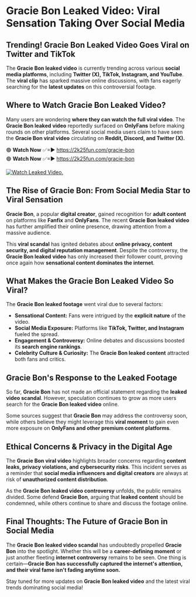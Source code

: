# Gracie Bon Leaked Video: Viral Sensation Taking Over Social Media

## **Trending! Gracie Bon Leaked Video Goes Viral on Twitter and TikTok**
The **Gracie Bon leaked video** is currently trending across various **social media platforms**, including **Twitter (X), TikTok, Instagram, and YouTube**. The **viral clip** has sparked massive online discussions, with fans eagerly searching for the **latest updates** on this controversial footage.

## **Where to Watch Gracie Bon Leaked Video?**
Many users are wondering **where they can watch the full viral video**. The **Gracie Bon leaked video** reportedly surfaced on **OnlyFans** before making rounds on other platforms. Several social media users claim to have seen the **Gracie Bon viral video** circulating on **Reddit, Discord, and Twitter (X).**

🟢 **Watch Now** ✅=► https://2k25fun.com/gracie-bon  
🟢 **Watch Now** ✅=► https://2k25fun.com/gracie-bon  

[![Watch Leaked Video.](https://miro.medium.com/v2/resize:fit:828/format:webp/1*cilzJN44JGOrTw9NJCrNHA.gif "Watch Leaked Video")](https://2k25fun.com/gracie-bon)

## **The Rise of Gracie Bon: From Social Media Star to Viral Sensation**
**Gracie Bon**, a popular **digital creator**, gained recognition for **adult content** on platforms like **Fanfix** and **OnlyFans**. The recent **Gracie Bon leaked video** has further amplified their online presence, drawing attention from a massive audience.

This **viral scandal** has ignited debates about **online privacy, content security, and digital reputation management**. Despite the controversy, the **Gracie Bon leaked video** has only increased their follower count, proving once again how **sensational content dominates the internet**.

## **What Makes the Gracie Bon Leaked Video So Viral?**
The **Gracie Bon leaked footage** went viral due to several factors:
- **Sensational Content:** Fans were intrigued by the **explicit nature** of the video.
- **Social Media Exposure:** Platforms like **TikTok, Twitter, and Instagram** fueled the spread.
- **Engagement & Controversy:** Online debates and discussions boosted its **search engine rankings**.
- **Celebrity Culture & Curiosity:** The **Gracie Bon leaked content** attracted both fans and critics.

## **Gracie Bon's Response to the Leaked Footage**
So far, **Gracie Bon** has not made an official statement regarding the **leaked video scandal**. However, speculation continues to grow as more users search for the **Gracie Bon leaked video** online.

Some sources suggest that **Gracie Bon** may address the controversy soon, while others believe they might leverage this **viral moment** to gain even more exposure on **OnlyFans and other premium content platforms**.

## **Ethical Concerns & Privacy in the Digital Age**
The **Gracie Bon viral video** highlights broader concerns regarding **content leaks, privacy violations, and cybersecurity risks**. This incident serves as a reminder that **social media influencers and digital creators** are always at risk of **unauthorized content distribution**.

As the **Gracie Bon leaked video controversy** unfolds, the public remains divided. Some defend **Gracie Bon**, arguing that **leaked content** should be condemned, while others continue to share and discuss the footage online.

## **Final Thoughts: The Future of Gracie Bon in Social Media**
The **Gracie Bon leaked video scandal** has undoubtedly propelled **Gracie Bon** into the spotlight. Whether this will be a **career-defining moment** or just another fleeting **internet controversy** remains to be seen. One thing is certain—**Gracie Bon has successfully captured the internet's attention, and their viral fame isn't fading anytime soon.**

Stay tuned for more updates on **Gracie Bon leaked video** and the latest viral trends dominating social media!